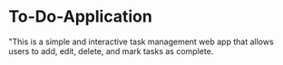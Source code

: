 # To-Do-Application
"This is a simple and interactive task management web app that allows users to add, edit, delete, and mark tasks as complete.
